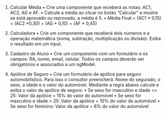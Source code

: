 1. Calcular Média
• Crie uma componente que receberá as notas: AC1, AC2, AG e AF.
• Calcule a média ao clicar no botão “Calcular” e mostre se está aprovado ou
reprovado, a média é 5.
• Média Final = (AC1 * 0,15) + (AC2 *0,30) + (AG * 0,10) + (AF * 0,45)

2. Calculadora
• Crie um componente que receberá dois números e a operação matemática
(soma, subtração, multiplicação ou divisão). Exiba o resultado em um input.

3. Cadastro de Aluno
• Crie um componente com um formulário e os campos: RA, nome, email, celular.
Todos os campos deverão ser obrigatórios e associados a um ngModel.

4. Apólice de Seguro
• Crie um formulário de apólice para seguro automobilístico. Para isso o consultor
preencherá: Nome do segurado, o sexo, a idade e o valor do automóvel.
Mediante a regra abaixo calcule e exiba o valor da apólice de seguro:
• Se sexo for masculino e idade <= 25: Valor da apólice = 15% do valor do
automóvel
• Se sexo for masculino e idade > 25: Valor da apólice = 10% do valor do
automóvel
• Se sexo for feminino: Valor da apólice = 8% do valor do automóvel
